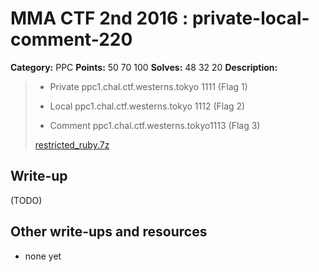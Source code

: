 # MMA CTF 2nd 2016 : private-local-comment-220

**Category:** PPC
**Points:** 50 70 100
**Solves:** 48 32 20
**Description:**

> * Private ppc1.chal.ctf.westerns.tokyo 1111 (Flag 1)
> 
> * Local ppc1.chal.ctf.westerns.tokyo 1112 (Flag 2)
> 
> * Comment ppc1.chal.ctf.westerns.tokyo1113 (Flag 3)
> 
> [restricted_ruby.7z](./restricted_ruby.7z)


## Write-up

(TODO)

## Other write-ups and resources

* none yet
